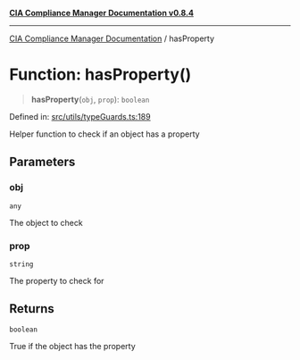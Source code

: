[**CIA Compliance Manager Documentation v0.8.4**](../README.md)

***

[CIA Compliance Manager Documentation](../globals.md) / hasProperty

# Function: hasProperty()

> **hasProperty**(`obj`, `prop`): `boolean`

Defined in: [src/utils/typeGuards.ts:189](https://github.com/Hack23/cia-compliance-manager/blob/a6d8d6a2cab2160940b9a047208c12088d7e02cf/src/utils/typeGuards.ts#L189)

Helper function to check if an object has a property

## Parameters

### obj

`any`

The object to check

### prop

`string`

The property to check for

## Returns

`boolean`

True if the object has the property
